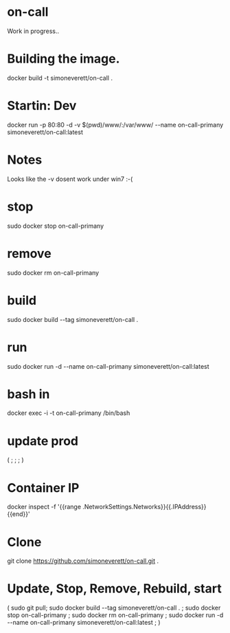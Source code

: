 # on-call

Work in progress..

# Building the image.

docker build -t simoneverett/on-call .

# Startin: Dev
docker run -p 80:80 -d -v $(pwd)/www/:/var/www/ --name on-call-primany simoneverett/on-call:latest

# Notes

Looks like the -v dosent work under win7 :-(

# stop

sudo docker stop on-call-primany


# remove

sudo docker rm on-call-primany

# build

sudo docker build --tag simoneverett/on-call .

# run

sudo docker run -d --name on-call-primany simoneverett/on-call:latest

# bash in

docker exec -i -t on-call-primany /bin/bash

# update prod

(  ;  ;  ; )

# Container IP

docker inspect -f '{{range .NetworkSettings.Networks}}{{.IPAddress}}{{end}}'

# Clone

git clone https://github.com/simoneverett/on-call.git . 

# Update, Stop, Remove, Rebuild, start

(
    sudo git pull;
    sudo docker build --tag simoneverett/on-call . ;
    sudo docker stop on-call-primany ;
    sudo docker rm on-call-primany ;
    sudo docker run -d --name on-call-primany simoneverett/on-call:latest ;
)